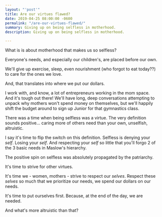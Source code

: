 ```yaml
---
layout: "'post'"
title: Are our virtues flawed?
date: 2019-04-25 08:00:00 -0600
permalink: "/are-our-virtues-flawed/"
summary: Giving up on being selfless in motherhood.
description: Giving up on being selfless in motherhood.

---
```

What is is about motherhood that makes us so selfless?

Everyone's needs, and especially our children's, are placed before our own.

We'll give up exercise, sleep, even nourishment (who forgot to eat today??) to care for the ones we love.

And, that translates into where we put our dollars.

I work with, and know, a lot of entrepreneurs working in the mom space. And it's tough out there! We'll have long, deep conversations attempting to unpack why mothers won't spend money on themselves, but we'll happily shift the budget around to sign up Junior for that gymnastics class.

There was a time when being selfless was a virtue. The very definition sounds positive... caring more of others need than your own, unselfish, altruistic.

I say it's time to flip the switch on this definition. Selfless is denying your _self_. Losing your _self_. And respecting your _self_ so little that you'll forgo 2 of the 3 basic needs in Maslow's hierarchy.

The positive spin on selfless was absolutely propagated by the patriarchy.

It's time to strive for other virtues.

It's time we - women, mothers - strive to respect our _selves_. Respect these _selves_ so much that we prioritize our needs, we spend our dollars on our needs.

It's time to put ourselves first. Because, at the end of the day, we are needed.

And what's more altruistic than that?